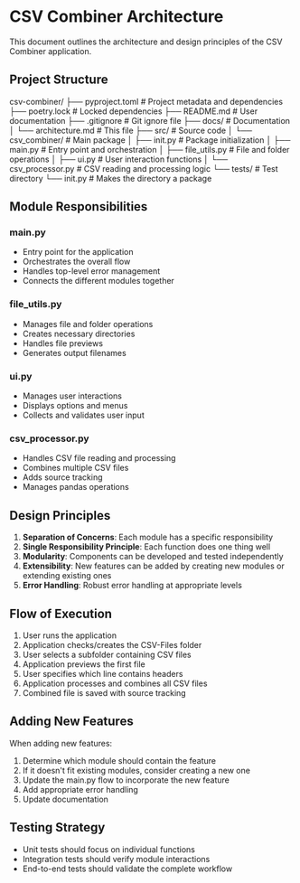 # CSV Combiner Architecture

This document outlines the architecture and design principles of the CSV Combiner application.

## Project Structure 

csv-combiner/
├── pyproject.toml # Project metadata and dependencies
├── poetry.lock # Locked dependencies
├── README.md # User documentation
├── .gitignore # Git ignore file
├── docs/ # Documentation
│ └── architecture.md # This file
├── src/ # Source code
│ └── csv_combiner/ # Main package
│ ├── init.py # Package initialization
│ ├── main.py # Entry point and orchestration
│ ├── file_utils.py # File and folder operations
│ ├── ui.py # User interaction functions
│ └── csv_processor.py # CSV reading and processing logic
└── tests/ # Test directory
└── init.py # Makes the directory a package


## Module Responsibilities

### main.py
- Entry point for the application
- Orchestrates the overall flow
- Handles top-level error management
- Connects the different modules together

### file_utils.py
- Manages file and folder operations
- Creates necessary directories
- Handles file previews
- Generates output filenames

### ui.py
- Manages user interactions
- Displays options and menus
- Collects and validates user input

### csv_processor.py
- Handles CSV file reading and processing
- Combines multiple CSV files
- Adds source tracking
- Manages pandas operations

## Design Principles

1. **Separation of Concerns**: Each module has a specific responsibility
2. **Single Responsibility Principle**: Each function does one thing well
3. **Modularity**: Components can be developed and tested independently
4. **Extensibility**: New features can be added by creating new modules or extending existing ones
5. **Error Handling**: Robust error handling at appropriate levels

## Flow of Execution

1. User runs the application
2. Application checks/creates the CSV-Files folder
3. User selects a subfolder containing CSV files
4. Application previews the first file
5. User specifies which line contains headers
6. Application processes and combines all CSV files
7. Combined file is saved with source tracking

## Adding New Features

When adding new features:

1. Determine which module should contain the feature
2. If it doesn't fit existing modules, consider creating a new one
3. Update the main.py flow to incorporate the new feature
4. Add appropriate error handling
5. Update documentation

## Testing Strategy

- Unit tests should focus on individual functions
- Integration tests should verify module interactions
- End-to-end tests should validate the complete workflow